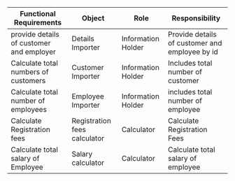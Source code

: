 | Functional Requirements                  | Object                       | Role               | Responsibility                                  |
|------------------------------------------|------------------------------|--------------------|-------------------------------------------------|
| provide details of customer and employer | Details Importer             | Information Holder | Provide  details of customer and employee by id |
| Calculate total numbers of customers     | Customer Importer            | Information Holder | Includes total number of customer               |
| Calculate total number of employees      | Employee Importer            | Information Holder | includes total number of employee               |
| Calculate Registration fees              | Registration fees calculator | Calculator         | Calculate Registration Fees                     |
| Calculate total salary of Employee       | Salary calculator            | Calculator         | Calculate total salary of employee              |

